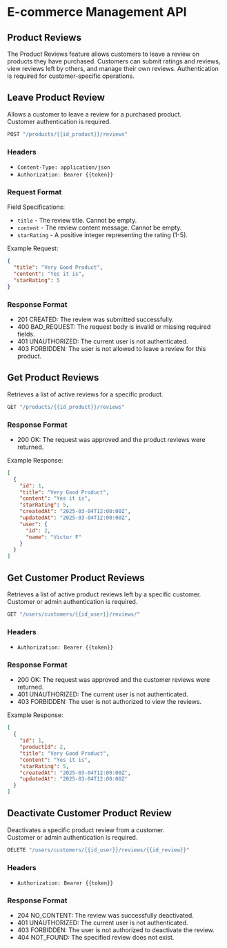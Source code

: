 # E-commerce Management API

## Product Reviews

The Product Reviews feature allows customers to leave a review on products they have purchased. Customers can submit ratings and reviews, view reviews left by others, and manage their own reviews. Authentication is required for customer-specific operations.

## Leave Product Review

Allows a customer to leave a review for a purchased product.<br>
Customer authentication is required.

```js
POST "/products/{{id_product}}/reviews"
```

### Headers

- `Content-Type: application/json`
- `Authorization: Bearer {{token}}`

### Request Format

Field Specifications:

- `title` - The review title. Cannot be empty.
- `content` - The review content message. Cannot be empty.
- `starRating` - A positive integer representing the rating (1-5).

Example Request:

```json
{
  "title": "Very Good Product",
  "content": "Yes it is",
  "starRating": 5
}
```

### Response Format

- 201 CREATED: The review was submitted successfully.
- 400 BAD_REQUEST: The request body is invalid or missing required fields.
- 401 UNAUTHORIZED: The current user is not authenticated.
- 403 FORBIDDEN: The user is not allowed to leave a review for this product.

## Get Product Reviews

Retrieves a list of active reviews for a specific product.

```js
GET "/products/{{id_product}}/reviews"
```

### Response Format

- 200 OK: The request was approved and the product reviews were returned.

Example Response:

```json
[
  {
    "id": 1,
    "title": "Very Good Product",
    "content": "Yes it is",
    "starRating": 5,
    "createdAt": "2025-03-04T12:00:00Z",
    "updatedAt": "2025-03-04T12:00:00Z",
    "user": {
      "id": 2,
      "name": "Victor F"
    }
  }
]
```

## Get Customer Product Reviews

Retrieves a list of active product reviews left by a specific customer. <br>
Customer or admin authentication is required.

```js
GET "/users/customers/{{id_user}}/reviews/"
```

### Headers

- `Authorization: Bearer {{token}}`

### Response Format

- 200 OK: The request was approved and the customer reviews were returned.
- 401 UNAUTHORIZED: The current user is not authenticated.
- 403 FORBIDDEN: The user is not authorized to view the reviews.

Example Response:

```json
[
  {
    "id": 1,
    "productId": 2,
    "title": "Very Good Product",
    "content": "Yes it is",
    "starRating": 5,
    "createdAt": "2025-03-04T12:00:00Z",
    "updatedAt": "2025-03-04T12:00:00Z"
  }
]
```

## Deactivate Customer Product Review

Deactivates a specific product review from a customer. <br>
Customer or admin authentication is required.

```js
DELETE "/users/customers/{{id_user}}/reviews/{{id_review}}"
```

### Headers

- `Authorization: Bearer {{token}}`

### Response Format

- 204 NO_CONTENT: The review was successfully deactivated.
- 401 UNAUTHORIZED: The current user is not authenticated.
- 403 FORBIDDEN: The user is not authorized to deactivate the review.
- 404 NOT_FOUND: The specified review does not exist.
